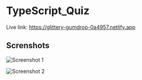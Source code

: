 # TypeScript_Quiz

Live link: https://glittery-gumdrop-0a4957.netlify.app

## Screnshots
![Screenshot 1](https://user-images.githubusercontent.com/68656122/170662863-32776883-a570-4ca1-8981-1bb9e7aa520a.png)

![Screenshot 2](https://user-images.githubusercontent.com/68656122/170826455-2a2248da-a26f-4776-9001-67cbea65900c.png)
